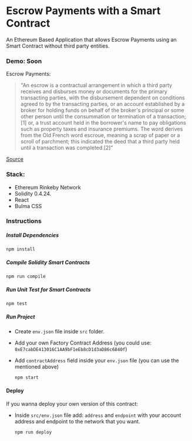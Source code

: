 # Escrow Payments with a Smart Contract

An Ethereum Based Application that allows Escrow Payments using an Smart Contract without third party entities.

### Demo: Soon 

Escrow Payments:

>"An escrow is a contractual arrangement in which a third party receives and disburses money or documents for the primary transacting parties, with the disbursement dependent on conditions agreed to by the transacting parties, or an account established by a broker for holding funds on behalf of the broker's principal or some other person until the consummation or termination of a transaction;[1] or, a trust account held in the borrower's name to pay obligations such as property taxes and insurance premiums. The word derives from the Old French word escroue, meaning a scrap of paper or a scroll of parchment; this indicated the deed that a third party held until a transaction was completed.[2]"

[Source]( https://en.wikipedia.org/wiki/Escrow)

### Stack:

- Ethereum Rinkeby Network
- Solidity 0.4.24.
- React
- Bulma CSS

### Instructions

##### Install Dependencies
```
npm install
```

##### Compile Solidity Smart Contracts
```
npm run compile
```

#####  Run Unit Test for Smart Contracts
```
npm test
```

##### Run Project
- Create `env.json` file inside `src` folder.
- Add your own Factory Contract Address (you could use: `0xE7cabDE413016C1AA9bF1eEb8cD1d3aD86c6840f`)
- Add `contractAddress` field inside your `env.json` file (you can use the mentioned above)

    ```
    npm start
    ```

#### Deploy
 If you wanna deploy your own version of this contract:

 - Inside `src/env.json` file add: `address` and `endpoint` with your account address and endpoint to the network that you want.
    ```
    npm run deploy
    ```
